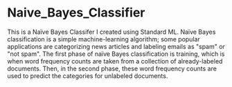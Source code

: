 # Naive_Bayes_Classifier

This is a Naïve Bayes Classifer I created using Standard ML. Naïve Bayes classification is a simple machine-learning algorithm; some popular applications are categorizing news articles and labeling emails as "spam" or "not spam". The first phase of naïve Bayes classification is training, which is when word frequency counts are taken from a collection of already-labeled documents. Then, in the second phase, these word frequency counts are used to predict the categories for unlabeled documents.
